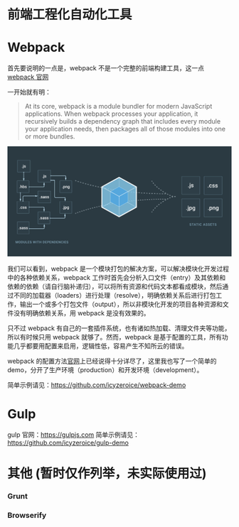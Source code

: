 # 前端工程化自动化工具

# Webpack

首先要说明的一点是，webpack 不是一个完整的前端构建工具，这一点 [webpack 官网](https://webpack.js.org/)

一开始就有明：

> At its core, webpack is a module bundler for modern JavaScript applications. When webpack processes your application, it recursively builds a dependency graph that includes every module your application needs, then packages all of those modules into one or more bundles.

![webpack module bundler](./img/webpack.png)

我们可以看到，webpack 是一个模块打包的解决方案，可以解决模块化开发过程中的各种依赖关系，webpack 工作时首先会分析入口文件（entry）及其依赖和依赖的依赖（请自行脑补递归），可以将所有资源和代码文本都看成模块，然后通过不同的加载器（loaders）进行处理（resolve），明确依赖关系后进行打包工作，输出一个或多个打包文件（output），所以非模块化开发的项目各种资源和文件没有明确依赖关系，用 webpack 是没有效果的。

只不过 webpack 有自己的一套插件系统，也有诸如热加载、清理文件夹等功能，所以有时候只用 webpack 就够了。然而，webpack 是基于配置的工具，所有功能几乎都要用配置来启用，逻辑性低，容易产生不知所云的错误。

webpack 的配置方法[官网](https://webpack.js.org/)上已经说得十分详尽了，这里我也写了一个简单的 demo，分开了生产环境（production）和开发环境（development）。

简单示例请见：https://github.com/icyzeroice/webpack-demo

# Gulp

gulp 官网：https://gulpjs.com
简单示例请见：https://github.com/icyzeroice/gulp-demo

# 其他 (暂时仅作列举，未实际使用过)

### Grunt

### Browserify